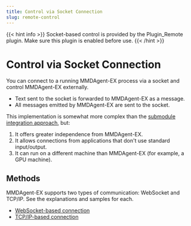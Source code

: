 ```yaml
---
title: Control via Socket Connection
slug: remote-control
---
```

{{< hint info >}}
Socket-based control is provided by the Plugin_Remote plugin. Make sure this plugin is enabled before use.
{{< /hint >}}

# Control via Socket Connection

You can connect to a running MMDAgent-EX process via a socket and control MMDAgent-EX externally.

- Text sent to the socket is forwarded to MMDAgent-EX as a message.
- All messages emitted by MMDAgent-EX are sent to the socket.

This implementation is somewhat more complex than the [submodule integration approach](../submodule), but:

1. It offers greater independence from MMDAgent-EX.
2. It allows connections from applications that don't use standard input/output.
3. It can run on a different machine than MMDAgent-EX (for example, a GPU machine).

## Methods

MMDAgent-EX supports two types of communication: WebSocket and TCP/IP. See the explanations and samples for each.

- [WebSocket-based connection](../remote-websocket)
- [TCP/IP-based connection](../remote-tcpip)